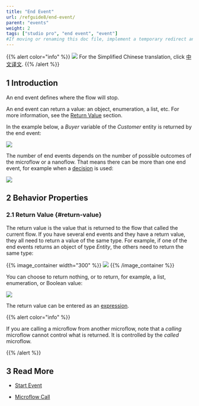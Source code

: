 ```yaml
---
title: "End Event"
url: /refguide8/end-event/
parent: "events"
weight: 2
tags: ["studio pro", "end event", "event"]
#If moving or renaming this doc file, implement a temporary redirect and let the respective team know they should update the URL in the product. See Mapping to Products for more details.
---
```


{{% alert color="info" %}}
<img src="attachments/chinese-translation/china.png" style="display: inline-block; margin: 0" /> For the Simplified Chinese translation, click [中文译文](https://cdn.mendix.tencent-cloud.com/documentation/refguide8/end-event.pdf).
{{% /alert %}}

## 1 Introduction

An end event defines where the flow will stop. 

An end event can return a value: an object, enumeration, a list, etc. For more information, see the [Return Value](#return-value) section. 

In the example below, a *Buyer* variable of the *Customer* entity is returned by the end event:

![](/attachments/refguide8/modeling/application-logic/events/end-event/end-event.png)

The number of end events depends on the number of possible outcomes of the microflow or a nanoflow. That means there can be more than one end event, for example when a [decision](/refguide8/decision/) is used:

![](/attachments/refguide8/modeling/application-logic/events/end-event/end-events.png)

## 2 Behavior Properties

### 2.1 Return Value {#return-value}

The return value is the value that is returned to the flow that called the current flow. If you have several end events and they have a return value, they all need to return a value of the same type. For example, if one of the end events returns an object of type *Entity*, the others need to return the same type: 

{{% image_container width="300" %}}
![](/attachments/refguide8/modeling/application-logic/events/end-event/return-value.png)
{{% /image_container %}}

You can choose to return nothing, or to return, for example, a list, enumeration, or Boolean value:

![](/attachments/refguide8/modeling/application-logic/events/end-event/end-event-type.png)

The return value can be entered as an [expression](/refguide8/expressions/).

{{% alert color="info" %}}

If you are calling a microflow from another microflow, note that a *calling* microflow cannot control what is returned. It is controlled by the *called* microflow. 

{{% /alert %}}

## 3 Read More

* [Start Event](/refguide8/start-event/)

* [Microflow Call](/refguide8/microflow-call/)
